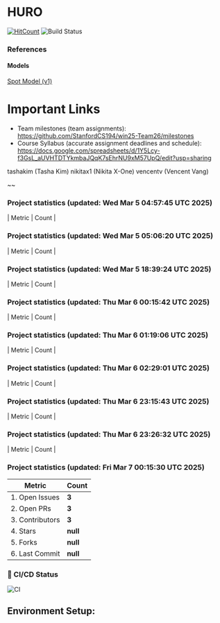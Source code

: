 # HURO

[![HitCount](https://hits.dwyl.com/StanfordCS194/win25-Team26.svg?style=flat-square)](http://hits.dwyl.com/StanfordCS194/win25-Team26)
![Build Status](https://github.com/StanfordCS194/win25-Team26/actions/workflows/c-cpp.yml/badge.svg)

### References

#### Models
[Spot Model (v1)](https://sketchfab.com/3d-models/old-spot-mini-rigged-5dcbee77730640269cef5bd2587e328a)

# Important Links
- Team milestones (team assignments): https://github.com/StanfordCS194/win25-Team26/milestones
- Course Syllabus (accurate assignment deadlines and schedule): https://docs.google.com/spreadsheets/d/1Y5Lcy-f3GsL_aUVHTDTYkmbaJQqK7sEhrNU9xM57UpQ/edit?usp=sharing

tashakim (Tasha Kim)
nikitax1 (Nikita X-One)
vencentv (Vencent Vang)

~~

### Project statistics (updated: Wed Mar  5 04:57:45 UTC 2025)

| Metric            | Count |
### Project statistics (updated: Wed Mar  5 05:06:20 UTC 2025)

| Metric            | Count |
### Project statistics (updated: Wed Mar  5 18:39:24 UTC 2025)

| Metric            | Count |
### Project statistics (updated: Thu Mar  6 00:15:42 UTC 2025)

| Metric            | Count |
### Project statistics (updated: Thu Mar  6 01:19:06 UTC 2025)

| Metric            | Count |
### Project statistics (updated: Thu Mar  6 02:29:01 UTC 2025)

| Metric            | Count |
### Project statistics (updated: Thu Mar  6 23:15:43 UTC 2025)

| Metric            | Count |
### Project statistics (updated: Thu Mar  6 23:26:32 UTC 2025)

| Metric            | Count |
### Project statistics (updated: Fri Mar  7 00:15:30 UTC 2025)

| Metric            | Count |
|-------------------|-------|
| 1. Open Issues    | **3** |
| 2. Open PRs      | **3** |
| 3. Contributors   | **3** |
| 4. Stars         | **null** |
| 5. Forks         | **null** |
| 6. Last Commit   | **null** |

### 📌 CI/CD Status
![CI](https://img.shields.io/badge/CI-Unknown-lightgrey?style=flat-square)
## Environment Setup:
